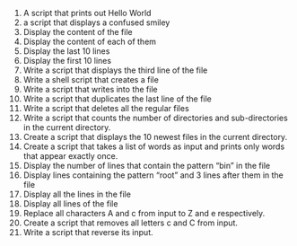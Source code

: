 1. A script that prints out Hello World
2. a script that displays a confused smiley 
3. Display the content of the file
4. Display the content of each of them
5. Display the last 10 lines
6. Display the first 10 lines
7. Write a script that displays the third line of the file
8. Write a shell script that creates a file
9. Write a script that writes into the file
10. Write a script that duplicates the last line of the file
11. Write a script that deletes all the regular files 
12. Write a script that counts the number of directories and sub-directories in the current directory.
13. Create a script that displays the 10 newest files in the current directory.
14. Create a script that takes a list of words as input and prints only words that appear exactly once.
16. Display the number of lines that contain the pattern “bin” in the file
17. Display lines containing the pattern “root” and 3 lines after them in the file
18. Display all the lines in the file
19. Display all lines of the file
20. Replace all characters A and c from input to Z and e respectively.
21. Create a script that removes all letters c and C from input.
22. Write a script that reverse its input.
